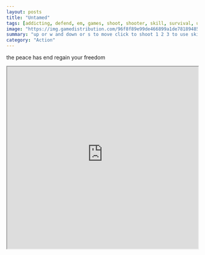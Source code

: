```yaml
---
layout: posts
title: "Untamed"
tags: [addicting, defend, em, games, shoot, shooter, skill, survival, upgrade, htm5, free, online, games, oyna, game, free, games, play, play, games]
image: "https://img.gamedistribution.com/96f8f89e99de466899a1de781894850c.jpg"
summary: "up or w and down or s to move click to shoot 1 2 3 to use skill if skill already unlocked  free online games oyna game free games play play games"
category: "Action"
---
```


the peace has end regain your freedom

<iframe width="100%" height="480px;" src="https://html5.gamedistribution.com/96f8f89e99de466899a1de781894850c/"></iframe>